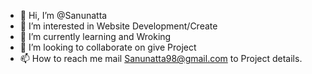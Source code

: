 - 👋 Hi, I’m @Sanunatta
- 👀 I’m interested in Website Development/Create
- 🌱 I’m currently learning and Wroking
- 💞️ I’m looking to collaborate on give Project
- 📫 How to reach me mail Sanunatta98@gmail.com to Project details.

<!---
Sanunatta/Sanunatta is a ✨ special ✨ repository because its `README.md` (this file) appears on your GitHub profile.
You can click the Preview link to take a look at your changes.
--->
